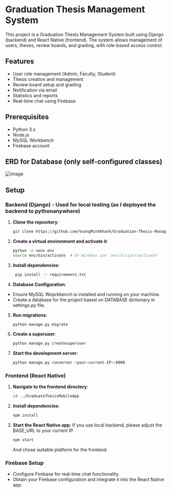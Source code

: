 # Graduation Thesis Management System

This project is a Graduation Thesis Management System built using Django (backend) and React Native (frontend). The system allows management of users, theses, review boards, and grading, with role-based access control.

## Features

- User role management (Admin, Faculty, Student)
- Thesis creation and management
- Review board setup and grading
- Notification via email
- Statistics and reports
- Real-time chat using Firebase

## Prerequisites

- Python 3.x
- Node.js
- MySQL Workbench
- Firebase account

## ERD for Database (only self-configured classes)
![image](https://github.com/user-attachments/assets/828c1a1f-77e4-498a-a32b-36b2215ba21b)

## Setup

### Backend (Django) - Used for local testing (as I deployed the backend to pythonanywhere)

1. **Clone the repository**:
   ```bash
   git clone https://github.com/VuongMinhKhanh/Graduation-Thesis-Management-App
   ```

2. **Create a virtual environment and activate it**:
    ```bash
    python -m venv env
    source env/bin/activate  # On Windows use `env\Scripts\activate`
    ```

3. **Install dependencies**:
   ```bash
    pip install -r requirements.txt
    ```

4. **Database Configuration**:
- Ensure MySQL Woprkbench is installed and running on your machine.
- Create a database for the project based on DATABASE dictionary in settings.py file.

5. **Run migrations**:
   ```bash
   python manage.py migrate
   ```
6. **Create a superuser**:
   ```bash
   python manage.py createsuperuser
   ```
7. **Start the development server**:
   ```bash
   python manage.py runserver <your-current-IP>:8000
   ```

### Frontend (React Native)
1. **Navigate to the frontend directory**:
   ```bash
   cd ../GraduateThesisMobileApp
   ```

2. **Install dependencies**:
    ```bash
    npm install
    ```

3. **Start the React Native app**:
   If you use local backend, please adjust the BASE_URL to your current IP. 
    ```bash
    npm start
    ```
    And chose suitable platform for the frontend.

### Firebase Setup
- Configure Firebase for real-time chat functionality.
- Obtain your Firebase configuration and integrate it into the React Native app.
